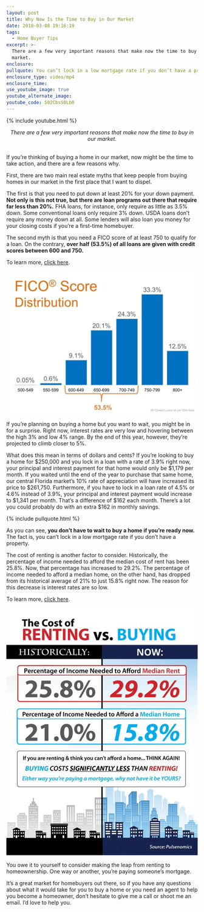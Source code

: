 ```yaml
---
layout: post
title: Why Now Is the Time to Buy in Our Market
date: 2018-03-08 19:16:19
tags:
  - Home Buyer Tips
excerpt: >-
  There are a few very important reasons that make now the time to buy in our
  market.
enclosure:
pullquote: You can’t lock in a low mortgage rate if you don’t have a property.
enclosure_type: video/mp4
enclosure_time:
use_youtube_image: true
youtube_alternate_image:
youtube_code: 502CbsS0Lb0
---
```


{% include youtube.html %}

<center><em>There are a few very important reasons that make now the time to buy in our market.</em></center>

<center>&nbsp;</center>

If you’re thinking of buying a home in our market, now might be the time to take action, and there are a few reasons why.

First, there are two main real estate myths that keep people from buying homes in our market in the first place that I want to dispel.

The first is that you need to put down at least 20% for your down payment. **Not only is this not true, but there are loan programs out there that require far less than 20%.** FHA loans, for instance, only require as little as 3.5% down. Some conventional loans only require 3% down. USDA loans don’t require any money down at all. Some lenders will also loan you money for your closing costs if you’re a first-time homebuyer.

The second myth is that you need a FICO score of at least 750 to qualify for a loan. On the contrary, **over half (53.5%) of all loans are given with credit scores between 600 and 750.**

To learn more, [click here](http://www.simplifyingthemarket.com/en/2018/01/30/2-major-myths-holding-back-home-buyers/?a=323701-ea9cfdf9d119bc9a1cd75b3509ec10e4).

[![](/uploads/versions/dee-myth---x----1024-768x---.jpeg)](http://www.simplifyingthemarket.com/en/2018/01/30/2-major-myths-holding-back-home-buyers/?a=323701-ea9cfdf9d119bc9a1cd75b3509ec10e4)

If you’re planning on buying a home but you want to wait, you might be in for a surprise. Right now, interest rates are very low and hovering between the high 3% and low 4% range. By the end of this year, however, they’re projected to climb closer to 5%.

What does this mean in terms of dollars and cents? If you’re looking to buy a home for $250,000 and you lock in a loan with a rate of 3.9% right now, your principal and interest payment for that home would only be $1,179 per month. If you waited until the end of the year to purchase that same home, our central Florida market’s 10% rate of appreciation will have increased its price to $261,750. Furthermore, if you have to lock in a loan rate of 4.5% or 4.6% instead of 3.9%, your principal and interest payment would increase to $1,341 per month. That’s a difference of $162 each month. There’s a lot you could probably do with an extra $162 in monthly savings.

{% include pullquote.html %}

As you can see, **you don’t have to wait to buy a home if you’re ready now.** The fact is, you can’t lock in a low mortgage rate if you don’t have a property.

The cost of renting is another factor to consider. Historically, the percentage of income needed to afford the median cost of rent has been 25.8%. Now, that percentage has increased to 29.2%. The percentage of income needed to afford a median home, on the other hand, has dropped from its historical average of 21% to just 15.8% right now. The reason for this decrease is interest rates are so low.

To learn more, [click here](http://www.simplifyingthemarket.com/en/2017/10/20/the-cost-of-renting-vs-buying-a-home-infographic/?a=323701-ea9cfdf9d119bc9a1cd75b3509ec10e4).

[![](/uploads/versions/dee-myth-2---x----791-1024x---.jpg)](http://www.simplifyingthemarket.com/en/2017/10/20/the-cost-of-renting-vs-buying-a-home-infographic/?a=323701-ea9cfdf9d119bc9a1cd75b3509ec10e4)

You owe it to yourself to consider making the leap from renting to homeownership. One way or another, you’re paying someone’s mortgage.

It’s a great market for homebuyers out there, so if you have any questions about what it would take for you to buy a home or you need an agent to help you become a homeowner, don’t hesitate to give me a call or shoot me an email. I’d love to help you.<br>
